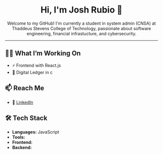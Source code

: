 <h1 align="center">Hi, I'm Josh Rubio 👋</h1>

<p align="center">
  Welcome to my GitHub! I'm currently a student in system admin (CNSA) at Thaddeus Stevens College of Technology, passionate about software engineering, financial infrastucture, and cybersecurity.
</p>

---

## 👨‍💻 What I’m Working On 
- ⚡ Frontend with React.js 
- 🧠 Digital Ledger in c

## 📫 Reach Me
- 💼 [LinkedIn](https://linkedin.com/in/josh-a-rubio)

## 🛠 Tech Stack
- **Languages:** JavaScript  
- **Tools:** 
- **Frontend:**   
- **Backend:**  




